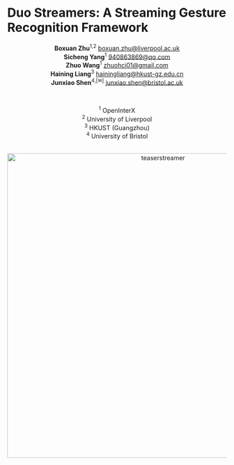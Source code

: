 # Duo Streamers: A Streaming Gesture Recognition Framework

<div align="center" style="max-width: 16cm; margin: auto;">

  
**Boxuan Zhu**<sup>1,2</sup> <boxuan.zhu@liverpool.ac.uk>  
**Sicheng Yang**<sup>1</sup> <940863869@qq.com>  
**Zhuo Wang**<sup>1</sup> <zhuohci01@gmail.com>  
**Haining Liang**<sup>3</sup> <hainingliang@hkust-gz.edu.cn>  
**Junxiao Shen**<sup>4,[&#9993;]</sup> <junxiao.shen@bristol.ac.uk>

<br/>

<sup>1</sup> OpenInterX  
<sup>2</sup> University of Liverpool  
<sup>3</sup> HKUST (Guangzhou)  
<sup>4</sup> University of Bristol  

<br/>

</div>

<div align="center">
  <img src="pics/teaserstreamer.png" alt="teaserstreamer" width="700px" />
</div>
